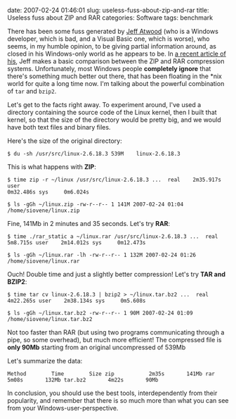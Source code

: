 date: 2007-02-24 01:46:01
slug: useless-fuss-about-zip-and-rar
title: Useless fuss about ZIP and RAR
categories: Software
tags: benchmark

There has been some fuss generated by [Jeff
Atwood](http://www.codinghorror.com/blog/archives/000021.html) (who is a
Windows developer, which is bad, and a Visual Basic one, which is worse), who
seems, in my humble opinion, to be giving partial information around, as closed
in his Windows-only world as he appears to be. In [a recent article of
his](http://www.codinghorror.com/blog/archives/000798.html), Jeff makes a basic
comparison between the ZIP and RAR compression systems. Unfortunately, most
Windows people **completely ignore** that there's something much better out
there, that has been floating in the *nix world for quite a long time now. I'm
talking about the powerful combination of `tar` and `bzip2`.

Let's get to the facts right away. To experiment around, I've used a directory
containing the source code of the Linux kernel, then I built that kernel, so
that the size of the directory would be pretty big, and we would have both text
files and binary files.

Here's the size of the original directory:

    $ du -sh /usr/src/linux-2.6.18.3 539M    linux-2.6.18.3

This is what happens with **ZIP**:

    $ time zip -r ~/linux /usr/src/linux-2.6.18.3 ...  real    2m35.917s user
    0m32.486s sys     0m6.024s

    $ ls -gGh ~/linux.zip -rw-r--r-- 1 141M 2007-02-24 01:04
    /home/siovene/linux.zip

Fine, 141Mb in 2 minutes and 35 seconds. Let's try **RAR**:

    $ time ./rar_static a ~/linux.rar /usr/src/linux-2.6.18.3 ...  real
    5m8.715s user    2m14.012s sys     0m12.473s

    $ ls -gGh ~/linux.rar -lh -rw-r--r-- 1 132M 2007-02-24 01:26
    /home/siovene/linux.rar

Ouch! Double time and just a slightly better compression! Let's try **TAR and
BZIP2**:

    $ time tar cv linux-2.6.18.3 | bzip2 > ~/linux.tar.bz2 ...  real
    4m22.265s user    2m38.134s sys     0m5.608s

    $ ls -gGh ~/linux.tar.bz2 -rw-r--r-- 1 90M 2007-02-24 01:09
    /home/siovene/linux.tar.bz2

Not too faster than RAR (but using two programs communicating through a pipe,
so some overhead), but much more efficient! The compressed file is **only
90Mb** starting from an original uncompressed of 539Mb

Let's summarize the data:

    Method        Time        Size zip           2m35s       141Mb rar
    5m08s       132Mb tar.bz2       4m22s       90Mb

In conclusion, you should use the best tools, interdependently from their
popularity, and remember that there is so much more than what you can see from
your Windows-user-perspective.
